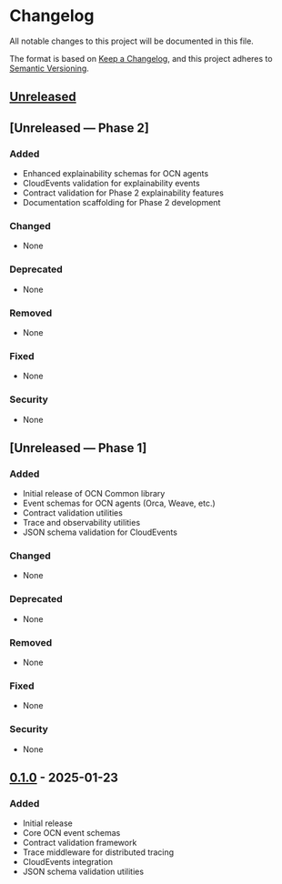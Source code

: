 # Changelog

All notable changes to this project will be documented in this file.

The format is based on [Keep a Changelog](https://keepachangelog.com/en/1.0.0/),
and this project adheres to [Semantic Versioning](https://semver.org/spec/v2.0.0.html).

## [Unreleased]

## [Unreleased — Phase 2]

### Added
- Enhanced explainability schemas for OCN agents
- CloudEvents validation for explainability events
- Contract validation for Phase 2 explainability features
- Documentation scaffolding for Phase 2 development

### Changed
- None

### Deprecated
- None

### Removed
- None

### Fixed
- None

### Security
- None

## [Unreleased — Phase 1]

### Added
- Initial release of OCN Common library
- Event schemas for OCN agents (Orca, Weave, etc.)
- Contract validation utilities
- Trace and observability utilities
- JSON schema validation for CloudEvents

### Changed
- None

### Deprecated
- None

### Removed
- None

### Fixed
- None

### Security
- None

## [0.1.0] - 2025-01-23

### Added
- Initial release
- Core OCN event schemas
- Contract validation framework
- Trace middleware for distributed tracing
- CloudEvents integration
- JSON schema validation utilities

[Unreleased]: https://github.com/ocn-ai/ocn-common/compare/v0.1.0...HEAD
[0.1.0]: https://github.com/ocn-ai/ocn-common/releases/tag/v0.1.0
